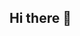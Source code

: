 ## Hi there 👋

<!--
**koalaOnEE/koalaOnEE** is a ✨ _special_ ✨ repository because its `README.md` (this file) appears on your GitHub profile.

Here are some ideas to get you started:

- 🔭 I’m currently working on ...
https://github.com/koalaOnEE/BMWPreordering.git 
- 🌱 I’m currently learning ...
- 👯 I’m looking to collaborate on ...
- 🤔 I’m looking for help with ...
- 💬 Ask me about ...
- 📫 How to reach me: ...
Email : clee030@odu.edu
- 😄 Pronouns: ...
She/Her
- ⚡ Fun fact: ...
-->
